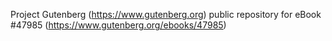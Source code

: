 Project Gutenberg (https://www.gutenberg.org) public repository for eBook #47985 (https://www.gutenberg.org/ebooks/47985)
